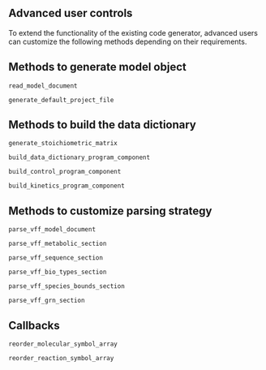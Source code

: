 ## Advanced user controls

To extend the functionality of the existing code generator, advanced users can customize the following methods depending on their requirements.

## Methods to generate model object
```@docs
read_model_document
```
```@docs
generate_default_project_file
```

## Methods to build the data dictionary
```@docs
generate_stoichiometric_matrix
```
```@docs
build_data_dictionary_program_component
```
```@docs
build_control_program_component
```
```@docs
build_kinetics_program_component
```

## Methods to customize parsing strategy
```@docs
parse_vff_model_document
```
```@docs
parse_vff_metabolic_section
```
```@docs
parse_vff_sequence_section
```
```@docs
parse_vff_bio_types_section
```
```@docs
parse_vff_species_bounds_section
```
```@docs
parse_vff_grn_section
```

## Callbacks
```@docs
reorder_molecular_symbol_array
```
```@docs
reorder_reaction_symbol_array
```
